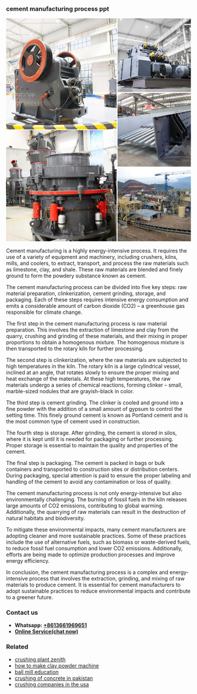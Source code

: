 <h3>cement manufacturing process ppt</h3><img src='1704791316.jpg' alt=''><p>Cement manufacturing is a highly energy-intensive process. It requires the use of a variety of equipment and machinery, including crushers, kilns, mills, and coolers, to extract, transport, and process the raw materials such as limestone, clay, and shale. These raw materials are blended and finely ground to form the powdery substance known as cement.</p><p>The cement manufacturing process can be divided into five key steps: raw material preparation, clinkerization, cement grinding, storage, and packaging. Each of these steps requires intensive energy consumption and emits a considerable amount of carbon dioxide (CO2) – a greenhouse gas responsible for climate change.</p><p>The first step in the cement manufacturing process is raw material preparation. This involves the extraction of limestone and clay from the quarry, crushing and grinding of these materials, and their mixing in proper proportions to obtain a homogenous mixture. The homogenous mixture is then transported to the rotary kiln for further processing.</p><p>The second step is clinkerization, where the raw materials are subjected to high temperatures in the kiln. The rotary kiln is a large cylindrical vessel, inclined at an angle, that rotates slowly to ensure the proper mixing and heat exchange of the materials. At these high temperatures, the raw materials undergo a series of chemical reactions, forming clinker – small, marble-sized nodules that are grayish-black in color.</p><p>The third step is cement grinding. The clinker is cooled and ground into a fine powder with the addition of a small amount of gypsum to control the setting time. This finely ground cement is known as Portland cement and is the most common type of cement used in construction.</p><p>The fourth step is storage. After grinding, the cement is stored in silos, where it is kept until it is needed for packaging or further processing. Proper storage is essential to maintain the quality and properties of the cement.</p><p>The final step is packaging. The cement is packed in bags or bulk containers and transported to construction sites or distribution centers. During packaging, special attention is paid to ensure the proper labeling and handling of the cement to avoid any contamination or loss of quality.</p><p>The cement manufacturing process is not only energy-intensive but also environmentally challenging. The burning of fossil fuels in the kiln releases large amounts of CO2 emissions, contributing to global warming. Additionally, the quarrying of raw materials can result in the destruction of natural habitats and biodiversity.</p><p>To mitigate these environmental impacts, many cement manufacturers are adopting cleaner and more sustainable practices. Some of these practices include the use of alternative fuels, such as biomass or waste-derived fuels, to reduce fossil fuel consumption and lower CO2 emissions. Additionally, efforts are being made to optimize production processes and improve energy efficiency.</p><p>In conclusion, the cement manufacturing process is a complex and energy-intensive process that involves the extraction, grinding, and mixing of raw materials to produce cement. It is essential for cement manufacturers to adopt sustainable practices to reduce environmental impacts and contribute to a greener future.</p><h3>Contact us</h3><ul><li><strong>Whatsapp:&nbsp;<a href="https://wa.me/8613661969651">+8613661969651</a></strong></li><li><a href="https://swt.shibang-china.com/?git&amp;zhl&amp;cement manufacturing process ppt"><strong>Online Service(chat now)</strong></a></li></ul><h3>Related</h3><ul><li><a href='crushing plant zenith.md'>crushing plant zenith</a></li><li><a href='how to make clay powder machine.md'>how to make clay powder machine</a></li><li><a href='ball mill education.md'>ball mill education</a></li><li><a href='crushing of concrete in pakistan.md'>crushing of concrete in pakistan</a></li><li><a href='crushing companies in the usa.md'>crushing companies in the usa</a></li></ul>